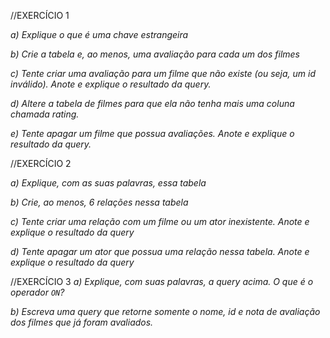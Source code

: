 //EXERCÍCIO 1

*a) Explique o que é uma chave estrangeira*

*b) Crie a tabela e, ao menos, uma avaliação para cada um dos filmes*

*c) Tente criar uma avaliação para um filme que não existe (ou seja, um id inválido). Anote e explique o resultado da query.*

*d) Altere a tabela de filmes para que ela não tenha mais uma coluna chamada rating.*

*e) Tente apagar um filme que possua avaliações. Anote e explique o resultado da query.*

//EXERCÍCIO 2

*a) Explique, com as suas palavras, essa tabela*

*b) Crie, ao menos, 6 relações nessa tabela* 

*c) Tente criar uma relação com um filme ou um ator inexistente. Anote e explique o resultado da query*

*d) Tente apagar um ator que possua uma relação nessa tabela. Anote e explique o resultado da query*

//EXERCÍCIO 3
*a) Explique, com suas palavras, a query acima. O que é o operador `ON`?*

*b) Escreva uma query que retorne somente o nome, id e nota de avaliação dos filmes que já foram avaliados.*